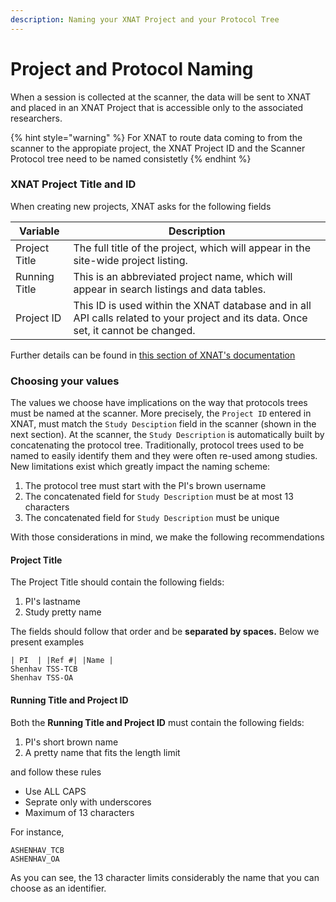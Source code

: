 ```yaml
---
description: Naming your XNAT Project and your Protocol Tree
---
```


# Project and Protocol Naming

When a session is collected at the scanner, the data will be sent to XNAT and placed in an XNAT Project that is accessible only to the associated researchers.&#x20;

{% hint style="warning" %}
For XNAT to route data coming to from the scanner to the appropiate project, the XNAT Project ID and the Scanner Protocol tree need to be named consistetly
{% endhint %}

### XNAT Project Title and ID

When creating new projects, XNAT asks for the following fields

| Variable      | Description                                                                                                                         |
| ------------- | ----------------------------------------------------------------------------------------------------------------------------------- |
| Project Title | The full title of the project, which will appear in the site-wide project listing.                                                  |
| Running Title | This is an abbreviated project name, which will appear in search listings and data tables.                                          |
| Project ID    | This ID is used within the XNAT database and in all API calls related to your project and its data. Once set, it cannot be changed. |

Further details can be found in [this section of XNAT's documentation](https://wiki.xnat.org/documentation/how-to-use-xnat/creating-and-managing-projects)

### Choosing your values

The values we choose have implications on the way that protocols trees must be named at the scanner. More precisely, the `Project ID` entered in XNAT, must match the `Study Desciption` field in the scanner (shown in the next section). At the scanner, the `Study Description` is automatically built by concatenating the protocol tree. Traditionally, protocol trees used to be named to easily identify them and they were often re-used among studies. New limitations exist which greatly impact the naming scheme:

1. The protocol tree must start with the PI's brown username
2. The concatenated field for `Study Description` must be at most 13 characters
3. The concatenated field for `Study Description` must be unique

With those considerations in mind, we make the following recommendations

#### **Project Title**

The Project Title should contain the following fields:

1. PI's lastname
2. Study pretty name

The fields should follow that order and be **separated by spaces.** Below we present examples

```
| PI  | |Ref #| |Name |
Shenhav TSS-TCB
Shenhav TSS-OA
```

#### **Running Title and Project ID**

Both the **Running Title and Project ID** must contain the following fields:

1. PI's short brown name
2. A pretty name that fits the length limit

and follow these rules

* Use ALL CAPS
* Seprate only with underscores
* Maximum of 13 characters

For instance,

```
ASHENHAV_TCB
ASHENHAV_OA
```

As you can see, the 13 character limits considerably the name that you can choose as an identifier.
